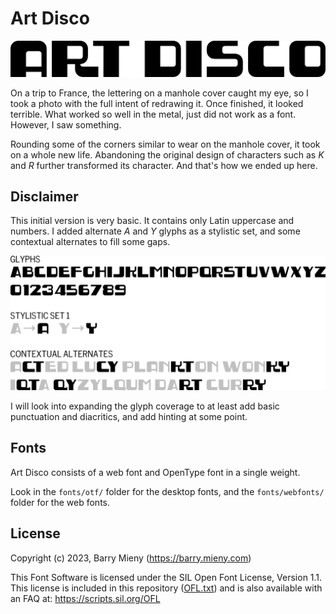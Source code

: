 # Art Disco

![Art Disco](documentation/images/art-disco.png)

On a trip to France, the lettering on a manhole cover caught my eye, so I took a photo with the full intent of redrawing it. Once finished, it looked terrible. What worked so well in the metal, just did not work as a font. However, I saw something.

Rounding some of the corners similar to wear on the manhole cover, it took on a whole new life. Abandoning the original design of characters such as _K_ and _R_ further transformed its character. And that's how we ended up here.

## Disclaimer

This initial version is very basic. It contains only Latin uppercase and numbers. I added alternate _A_ and _Y_ glyphs as a stylistic set, and some contextual alternates to fill some gaps.

![Glyph coverage](documentation/images/coverage.png)

I will look into expanding the glyph coverage to at least add basic punctuation and diacritics, and add hinting at some point.

## Fonts

Art Disco consists of a web font and OpenType font in a single weight.

Look in the `fonts/otf/` folder for the desktop fonts, and the `fonts/webfonts/` folder for the web fonts.

## License

Copyright (c) 2023, Barry Mieny (<https://barry.mieny.com>)

This Font Software is licensed under the SIL Open Font License, Version 1.1. This license is included in this repository ([OFL.txt](OFL.txt)) and is also available with an FAQ at: <https://scripts.sil.org/OFL>
